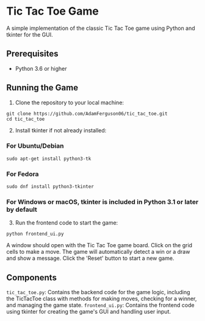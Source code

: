 # Tic Tac Toe Game

A simple implementation of the classic Tic Tac Toe game using Python and tkinter for the GUI.

## Prerequisites

- Python 3.6 or higher

## Running the Game

1. Clone the repository to your local machine:
```
git clone https://github.com/AdamFerguson06/tic_tac_toe.git
cd tic_tac_toe
```

2. Install tkinter if not already installed:

### For Ubuntu/Debian
````
sudo apt-get install python3-tk
````

### For Fedora
```
sudo dnf install python3-tkinter
```

### For Windows or macOS, tkinter is included in Python 3.1 or later by default

3. Run the frontend code to start the game:

```
python frontend_ui.py
```

A window should open with the Tic Tac Toe game board. Click on the grid cells to make a move. The game will automatically detect a win or a draw and show a message. Click the 'Reset' button to start a new game.

## Components
`tic_tac_toe.py`: Contains the backend code for the game logic, including the TicTacToe class with methods for making moves, checking for a winner, and managing the game state.
`frontend_ui.py`: Contains the frontend code using tkinter for creating the game's GUI and handling user input.
